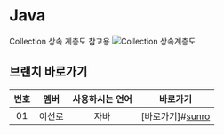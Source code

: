 # Java
Collection 상속 계층도 참고용
![Collection 상속계층도](https://github.com/Sunro1994/Java/assets/132982907/5ec5ea65-5ba7-498e-ba73-326bf634620a)
## 브랜치 바로가기

| 번호 |  멤버  |  사용하시는 언어  |     바로가기      | 
| :--: | :--------: | :-----------------: | :---------------: |
|  01  | 이선로 |      자바      | [바로가기]#[sunro] |





[sunro]: (https://github.com/Sunro1994/Java/tree/main/Collection_Class/ch11)
